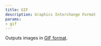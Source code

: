 ```yaml
---
title: GIF
description: Graphics Interchange Format
params:
- gif
---
```

Outputs images in [GIF format](https://en.wikipedia.org/wiki/GIF).
